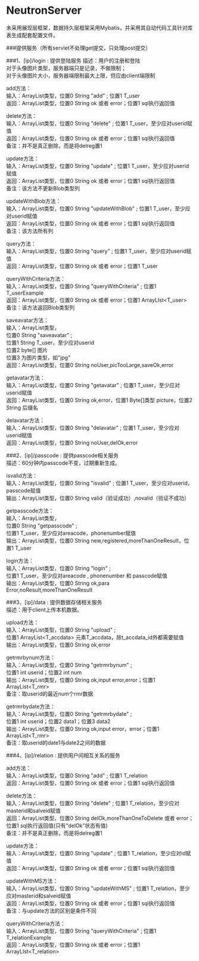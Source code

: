 NeutronServer
==========================================
未采用展现层框架，数据持久层框架采用Mybatis，并采用其自动代码工具针对库表生成配套配置文件。</p>

###提供服务（所有servlet不处理get提交，只处理post提交）

###1、[ip]/login : 提供登陆服务
   描述：用户的注册和登陆       
         对于头像图片类型，服务器端只是记录，不做限制；      
         对于头像图片大小，服务器端限制最大上限，但应由client端限制   
   
   add方法：   
   输入：ArrayList类型，位置0 String "add" ; 位置1 T_user   
   返回：ArrayList类型，位置0 String ok 或者 error；位置1 sql执行返回值      
      
   delete方法：   
   输入：ArrayList类型，位置0 String "delete" ; 位置1 T_user，至少应对userid赋值   
   返回：ArrayList类型，位置0 String ok 或者 error；位置1 sql执行返回值   
   备注：并不是真正删除，而是将delreg置1   
   
   update方法：   
   输入：ArrayList类型，位置0 String "update" ; 位置1 T_user，至少应对userid赋值   
   返回：ArrayList类型，位置0 String ok 或者 error；位置1 sql执行返回值   
   备注：该方法不更新Blob类型列   
   
   updateWithBlob方法：   
   输入：ArrayList类型，位置0 String "updateWithBlob" ; 位置1 T_user，至少应对userid赋值   
   返回：ArrayList类型，位置0 String ok 或者 error；位置1 sql执行返回值   
   备注：该方法所有列   
   
   query方法：      
   输入：ArrayList类型，位置0 String "query" ; 位置1 T_user，至少应对userid赋值   
   返回：ArrayList类型，位置0 String ok 或者 error；位置1 T_user   
   
   queryWithCriteria方法：   
   输入：ArrayList类型，位置0 String "queryWithCriteria" ; 位置1 T_userExample   
   返回：ArrayList类型，位置0 String ok 或者 error；位置1 ArrayLIst<T_user>   
   备注：该方法返回Blob类型列
   
   saveavatar方法：   
   输入：ArrayList类型，   
         位置0 String "saveavatar" ;     
         位置1 String T_user，至少应对userid   
         位置2 byte[] 图片   
         位置3 为图片类型，如"jpg"   		  
   返回：ArrayList类型，位置0 String noUser,picTooLarge,saveOk,error   

   getavatar方法：   
   输入：ArrayList类型，位置0 String "getavatar" ; 位置1 T_user，至少应对userid赋值   
   返回：ArrayList类型，位置0 String ok,error，位置1 Byte[]类型 picture，位置2 String 后缀名   
   
   delavatar方法：   
   输入：ArrayList类型，位置0 String "delavatar" ; 位置1 T_user，至少应对userid赋值   
   返回：ArrayList类型，位置0 String noUser,delOk,error   

###2、[ip]/passcode : 提供passcode相关服务      
   描述：60分钟内passcode不变，过期重新生成。  
   
   isvalid方法：   
   输入：ArrayList类型，位置0 String "isvalid" ; 位置1 T_user，至少应对userid，passcode赋值   
   输出：ArrayList类型，位置0 String valid（验证成功）,novalid（验证不成功）   
   
   getpasscode方法：   
   输入：ArrayList类型，   
         位置0 String "getpasscode" ;    
         位置1 T_user，至少应对areacode，phonenumber赋值   
   输出：ArrayList类型，位置0 String new,registered,moreThanOneResult，位置1 T_user   
       
   login方法：   
   输入：ArrayList类型，位置0 String "login" ;    
         位置1 T_user，至少应对areacode , phonenumber 和 passcode赋值   
   输出：ArrayList类型，位置0 String  ok,para Error,noResult,moreThanOneResult   
         
###3、[ip]/data : 提供数据存储相关服务      
   描述：用于client上传本机数据。     
   
   upload方法：   
   输入：ArrayList类型，位置0 String "upload" ;    
         位置1 ArrayList<T_accdata> 元素T_accdata，除t_accdata_id外都需要赋值   
   输出：ArrayList类型，位置0 String  ok,error   
    
   getrmrbynum方法：   
   输入：ArrayList类型，位置0 String "getrmrbynum" ;    
         位置1 int userid；位置2 int num   
   输出：ArrayList类型，位置0 String  ok,input error,error；位置1 ArrayList<T_rmr>   
   备注：取userid的最近num个rmr数据   
       
   getrmrbydate方法：   
   输入：ArrayList类型，位置0 String "getrmrbydate" ;    
         位置1 int userid；位置2 data1；位置3 data2   
   输出：ArrayList类型，位置0 String  ok,input error，error；位置1 ArrayList<T_rmr>   
   备注：取userid的date1与date2之间的数据          
   
###4、[ip]/relation : 提供用户间相互关系的服务   

   add方法：      
   输入：ArrayList类型，位置0 String "add" ; 位置1 T_relation   
   返回：ArrayList类型，位置0 String ok 或者 error；位置1 sql执行返回值         
      
   delete方法：   
   输入：ArrayList类型，位置0 String "delete" ; 位置1 T_relation，至少应对masterid和salveid赋值      
   返回：ArrayList类型，位置0 String delOk,moreThanOneToDelete 或者 error；   
   			位置1 sql执行返回值(只有“delOk”状态有值)      
   备注：并不是真正删除，而是将delreg置1   
   
   update方法：   
   输入：ArrayList类型，位置0 String "update" ; 位置1 T_relation，至少应对id赋值      
   返回：ArrayList类型，位置0 String ok 或者 error；位置1 sql执行返回值   
   
   updateWithMS方法：   
   输入：ArrayList类型，位置0 String "updateWithMS" ; 位置1 T_relation，至少应对masterid和salveid赋值    
   返回：ArrayList类型，位置0 String ok 或者 error；位置1 sql执行返回值     
   备注：与update方法的区别是条件不同
      
   queryWithCriteria方法：   
   输入：ArrayList类型，位置0 String "queryWithCriteria" ; 位置1 T_relationExample   
   返回：ArrayList类型，位置0 String ok 或者 error；位置1 ArrayLIst<T_relation>   
   
